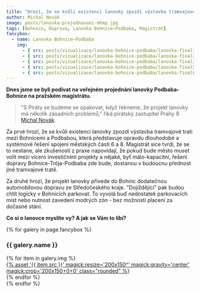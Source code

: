 ```yaml
---
title: "Hrozí, že se kvůli existenci lanovky zpozdí výstavba tramvajové trati mezi Bohnicemi a Podbabou. To nechceme."
author: Michal Novák
image: posts/lanovka-projednavani-mhmp.jpg
tags: [Bohnice, Doprava, Lanovka Bohnice–Podbaba, Magistrát]
fancybox:
  - name: Lanovka Bohnice–Podbaba
    img:
      - { src: posts/vizualizace/lanovka-bohnice-podbaba/lanovka-final1.jpeg, title: Lanovky z Bohnic do Podbaby má finální podobu. Podívejte se. }
      - { src: posts/vizualizace/lanovka-bohnice-podbaba/lanovka-final2.jpeg, title: Lanovky z Bohnic do Podbaby má finální podobu. Podívejte se. }
      - { src: posts/vizualizace/lanovka-bohnice-podbaba/lanovka-final3.jpeg, title: Lanovky z Bohnic do Podbaby má finální podobu. Podívejte se. }
      - { src: posts/vizualizace/lanovka-bohnice-podbaba/lanovka-final5.jpeg, title: Lanovky z Bohnic do Podbaby má finální podobu. Podívejte se. }
      - { src: posts/vizualizace/lanovka-bohnice-podbaba/lanovka-final6.jpeg, title: Lanovky z Bohnic do Podbaby má finální podobu. Podívejte se. }
---
```


**Dnes jsme se byli podívat na veřejném projednání lanovky Podbaba-Bohnice na pražském magistrátu.**

>"S Piráty se budeme se opakovat, když řekneme, že projekt lanovky má několik zásadních problémů," říká pirátský zastupitel Prahy 8 [Michal Novák](http://praha8.pirati.cz/lide/michal-novak.html).

Za prvé hrozí, že se kvůli existenci lanovky zpozdí výstavba tramvajové trati mezi Bohnicemi a Podbabou, která představuje opravdu dlouhodobé a systémové řešení spojení městských částí 6 a 8. Magistrát sice tvrdí, že se to nestane, ale zkušenosti z praxe napovídají, že pokud bude město muset volit mezi vícero investičními projekty a nějaké, byť málo-kapacitní, řešení dopravy Bohnice-Trója-Podbaba zde bude, dostanou v budoucnu přednost jiné tramvajové tratě.

Za druhé hrozí, že projekt lanovky přivede do Bohnic dodatečnou automobilovou dopravu ze Středočeského kraje. "Dojíždějící" pak budou chtít logicky v Bohnicích parkovat. To vyvolá buď nedostatek parkovacích míst nebo nutnost zavedení modrých zón - bez možnosti placení za dočasné stání.

**Co si o lanovce myslíte vy? A jak se Vám to líbí?**

{% for galery in page.fancybox %}
<div class="mt-4">
  <h3>{{ galery.name }}</h3>
  <div class="grid grid-cols-4 gap-4">
  {% for item in galery.img %}
    <div class="">
      <a data-fancybox="gallery" href="{% asset '{{ item.src }}' @path %}" data-caption="{{ item.title }}">{% asset '{{ item.src }}' magick:resize='200x150^' magick:gravity='center' magick:crop='200x150+0+0' class="rounded" %}</a>
    </div>
  {% endfor %}
  </div>
</div>
{% endfor %}

